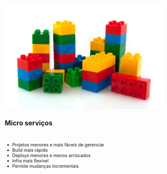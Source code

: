 <div class='span4'>
  <img src="static/lego.png" width="600px" />
</div>

<div class='span1'></div>

<div class='span7'>
  <h2>Micro serviços</h2>
  <br />
  <ul>
    <li>Projetos menores e mais fáceis de gerenciar</li>
    <li>Build mais rápido</li>
    <li>Deploys menores e menos arriscados</li>
    <li>Infra mais flexível</li>
    <li>Permite mudanças incrementais</li>
  </ul>
</div>
